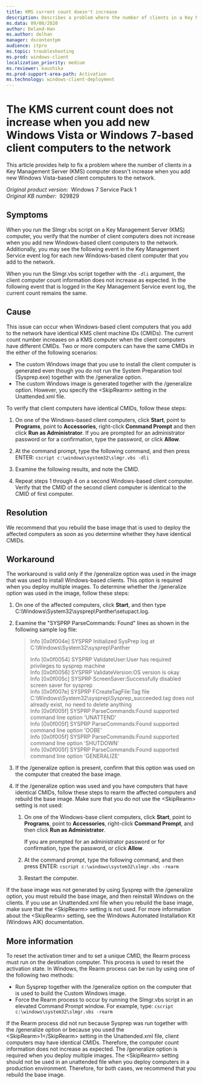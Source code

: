 ```yaml
---
title: KMS current count doesn't increase
description: Describes a problem where the number of clients in a Key Management Server (KMS) computer does not increase when you add new Windows Vista-based client computers to the network.
ms.data: 09/08/2020
author: Deland-Han
ms.author: delhan
manager: dscontentpm
audience: itpro
ms.topic: troubleshooting
ms.prod: windows-client
localization_priority: medium
ms.reviewer: kaushika
ms.prod-support-area-path: Activation
ms.technology: windows-client-deployment
---
```

# The KMS current count does not increase when you add new Windows Vista or Windows 7-based client computers to the network

This article provides help to fix a problem where the number of clients in a Key Management Server (KMS) computer doesn't increase when you add new Windows Vista-based client computers to the network.

_Original product version:_ &nbsp;Windows 7 Service Pack 1  
_Original KB number:_ &nbsp;929829

## Symptoms

When you run the Slmgr.vbs script on a Key Management Server (KMS) computer, you verify that the number of client computers does not increase when you add new Windows-based client computers to the network. Additionally, you may see the following event in the Key Management Service event log for each new Windows-based client computer that you add to the network.
  
When you run the Slmgr.vbs script together with the `-dli` argument, the client computer count information does not increase as expected. In the following event that is logged in the Key Management Service event log, the current count remains the same.

## Cause

This issue can occur when Windows-based client computers that you add to the network have identical KMS client machine IDs (CMIDs). The current count number increases on a KMS computer when the client computers have different CMIDs. Two or more computers can have the same CMIDs in the either of the following scenarios:  

- The custom Windows image that you use to install the client computer is generated even though you do not run the System Preparation tool (Sysprep.exe) together with the /generalize option.
- The custom Windows image is generated together with the /generalize option. However, you specify the \<SkipRearm> setting in the Unattended.xml file.  

To verify that client computers have identical CMIDs, follow these steps:

1. On one of the Windows-based client computers, click **Start**, point to **Programs**, point to
 **Accessories**, right-click **Command Prompt** and then click **Run as Administrator**.
If you are prompted for an administrator password or for a confirmation, type the password, or click **Allow**.
2. At the command prompt, type the following command, and then press ENTER: `cscript c:\windows\system32\slmgr.vbs -dli`  

3. Examine the following results, and note the CMID.

4. Repeat steps 1 through 4 on a second Windows-based client computer. Verify that the CMID of the second client computer is identical to the CMID of first computer.  

## Resolution

We recommend that you rebuild the base image that is used to deploy the affected computers as soon as you determine whether they have identical CMIDs.

## Workaround

The workaround is valid only if the /generalize  option was used in the image that was used to install Windows-based clients. This option is required when you deploy multiple images. To determine whether the /generalize option was used in the image, follow these steps:

1. On one of the affected computers, click **Start**, and then type
 C:\Windows\System32\sysprep\Panther\setupact.log.
2. Examine the "SYSPRP ParseCommands: Found" lines as shown in the following sample log file:

    > Info [0x0f004e] SYSPRP Initialized SysPrep log at C:\Windows\System32\sysprep\Panther
    >
    > Info [0x0f0054] SYSPRP ValidateUser:User has required privileges to sysprep machine  
    Info [0x0f0056] SYSPRP ValidateVersion:OS version is okay  
    Info [0x0f005c] SYSPRP ScreenSaver:Successfully disabled screen saver for sysprep  
    Info [0x0f007e] SYSPRP FCreateTagFile:Tag file C:\Windows\System32\sysprep\Sysprep_succeeded.tag does not already exist, no need to delete anything  
    Info [0x0f005f] SYSPRP ParseCommands:Found supported command line option 'UNATTEND'  
    Info [0x0f005f] SYSPRP ParseCommands:Found supported command line option 'OOBE'  
    Info [0x0f005f] SYSPRP ParseCommands:Found supported command line option 'SHUTDOWN'  
    Info [0x0f005f] SYSPRP ParseCommands:Found supported command line option 'GENERALIZE'

3. If the /generalize option is present, confirm that this option was used on the computer that created the base image.

4. If the /generalize option was used and you have computers that have identical CMIDs, follow these steps to rearm the affected computers and rebuild the base image. Make sure that you do not use the \<SkipRearm> setting is not used:

   1. On one of the Windows-base client computers, click **Start**, point to **Programs**, point to **Accessories**, right-click **Command Prompt**, and then click **Run as Administrator**.  

        If you are prompted for an administrator password or for confirmation, type the password, or click **Allow**.
   2. At the command prompt, type the following command, and then press ENTER: `cscript c:\windows\system32\slmgr.vbs -rearm`  

   3. Restart the computer.  

If the base image was not generated by using Sysprep with the /generalize  option, you must rebuild the base image, and then reinstall Windows on the clients. If you use an Unattended.xml file when you rebuild the base image, make sure that the \<SkipRearm> setting is not used. For more information about the \<SkipRearm> setting, see the Windows Automated Installation Kit (Windows AIK) documentation.  

## More information

To reset the activation timer and to set a unique CMID, the Rearm process must run on the destination computer. This process is used to reset the activation state. In Windows, the Rearm process can be run by using one of the following two methods:  

- Run Sysprep together with the /generalize  option on the computer that is used to build the Custom Windows image.
- Force the Rearm process to occur by running the Slmgr.vbs script in an elevated Command Prompt window. For example, type: `cscript c:\windows\system32\slmgr.vbs -rearm`  

If the Rearm process did not run because Sysprep was run together with the /generalize option or because you used the \<SkipRearm>1\</SkipRearm> setting in the Unattended.xml file, client computers may have identical CMIDs. Therefore, the computer count information does not increase as expected. The /generalize option is required when you deploy multiple images. The \<SkipRearm> setting should not be used in an unattended file when you deploy computers in a production environment. Therefore, for both cases, we recommend that you rebuild the base image.

